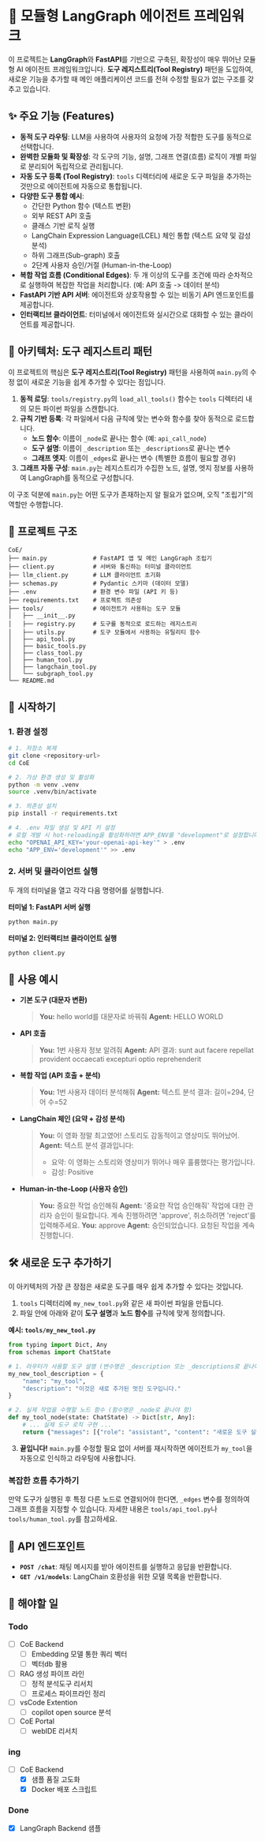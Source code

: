 # 🤖 모듈형 LangGraph 에이전트 프레임워크

이 프로젝트는 **LangGraph**와 **FastAPI**를 기반으로 구축된, 확장성이 매우 뛰어난 모듈형 AI 에이전트 프레임워크입니다. **도구 레지스트리(Tool Registry)** 패턴을 도입하여, 새로운 기능을 추가할 때 메인 애플리케이션 코드를 전혀 수정할 필요가 없는 구조를 갖추고 있습니다.

## ✨ 주요 기능 (Features)

- **동적 도구 라우팅**: LLM을 사용하여 사용자의 요청에 가장 적합한 도구를 동적으로 선택합니다.
- **완벽한 모듈화 및 확장성**: 각 도구의 기능, 설명, 그래프 연결(흐름) 로직이 개별 파일로 분리되어 독립적으로 관리됩니다.
- **자동 도구 등록 (Tool Registry)**: `tools` 디렉터리에 새로운 도구 파일을 추가하는 것만으로 에이전트에 자동으로 통합됩니다.
- **다양한 도구 통합 예시**:
    - 간단한 Python 함수 (텍스트 변환)
    - 외부 REST API 호출
    - 클래스 기반 로직 실행
    - LangChain Expression Language(LCEL) 체인 통합 (텍스트 요약 및 감성 분석)
    - 하위 그래프(Sub-graph) 호출
    - 2단계 사용자 승인/거절 (Human-in-the-Loop)
- **복합 작업 흐름 (Conditional Edges)**: 두 개 이상의 도구를 조건에 따라 순차적으로 실행하여 복잡한 작업을 처리합니다. (예: API 호출 -> 데이터 분석)
- **FastAPI 기반 API 서버**: 에이전트와 상호작용할 수 있는 비동기 API 엔드포인트를 제공합니다.
- **인터랙티브 클라이언트**: 터미널에서 에이전트와 실시간으로 대화할 수 있는 클라이언트를 제공합니다.

## 🔧 아키텍처: 도구 레지스트리 패턴

이 프로젝트의 핵심은 **도구 레지스트리(Tool Registry)** 패턴을 사용하여 `main.py`의 수정 없이 새로운 기능을 쉽게 추가할 수 있다는 점입니다.

1.  **동적 로딩**: `tools/registry.py`의 `load_all_tools()` 함수는 `tools` 디렉터리 내의 모든 파이썬 파일을 스캔합니다.
2.  **규칙 기반 등록**: 각 파일에서 다음 규칙에 맞는 변수와 함수를 찾아 동적으로 로드합니다.
    - **노드 함수**: 이름이 `_node`로 끝나는 함수 (예: `api_call_node`)
    - **도구 설명**: 이름이 `_description` 또는 `_descriptions`로 끝나는 변수
    - **그래프 엣지**: 이름이 `_edges`로 끝나는 변수 (특별한 흐름이 필요할 경우)
3.  **그래프 자동 구성**: `main.py`는 레지스트리가 수집한 노드, 설명, 엣지 정보를 사용하여 LangGraph를 동적으로 구성합니다.

이 구조 덕분에 `main.py`는 어떤 도구가 존재하는지 알 필요가 없으며, 오직 "조립기"의 역할만 수행합니다.

## 📂 프로젝트 구조

```
CoE/
├── main.py             # FastAPI 앱 및 메인 LangGraph 조립기
├── client.py           # 서버와 통신하는 터미널 클라이언트
├── llm_client.py       # LLM 클라이언트 초기화
├── schemas.py          # Pydantic 스키마 (데이터 모델)
├── .env                # 환경 변수 파일 (API 키 등)
├── requirements.txt    # 프로젝트 의존성
├── tools/              # 에이전트가 사용하는 도구 모듈
│   ├── __init__.py
│   ├── registry.py     # 도구를 동적으로 로드하는 레지스트리
│   ├── utils.py        # 도구 모듈에서 사용하는 유틸리티 함수
│   ├── api_tool.py
│   ├── basic_tools.py
│   ├── class_tool.py
│   ├── human_tool.py
│   ├── langchain_tool.py
│   └── subgraph_tool.py
└── README.md
```

## 🚀 시작하기

### 1. 환경 설정

```bash
# 1. 저장소 복제
git clone <repository-url>
cd CoE

# 2. 가상 환경 생성 및 활성화
python -m venv .venv
source .venv/bin/activate

# 3. 의존성 설치
pip install -r requirements.txt

# 4. .env 파일 생성 및 API 키 설정
# 로컬 개발 시 hot-reloading을 활성화하려면 APP_ENV를 "development"로 설정합니다.
echo "OPENAI_API_KEY='your-openai-api-key'" > .env
echo "APP_ENV='development'" >> .env
```

### 2. 서버 및 클라이언트 실행

두 개의 터미널을 열고 각각 다음 명령어를 실행합니다.

**터미널 1: FastAPI 서버 실행**
```bash
python main.py
```

**터미널 2: 인터랙티브 클라이언트 실행**
```bash
python client.py
```

## 💬 사용 예시

- **기본 도구 (대문자 변환)**
  > **You:** hello world를 대문자로 바꿔줘
  > **Agent:** HELLO WORLD

- **API 호출**
  > **You:** 1번 사용자 정보 알려줘
  > **Agent:** API 결과: sunt aut facere repellat provident occaecati excepturi optio reprehenderit

- **복합 작업 (API 호출 + 분석)**
  > **You:** 1번 사용자 데이터 분석해줘
  > **Agent:** 텍스트 분석 결과: 길이=294, 단어 수=52

- **LangChain 체인 (요약 + 감성 분석)**
  > **You:** 이 영화 정말 최고였어! 스토리도 감동적이고 영상미도 뛰어났어.
  > **Agent:** 텍스트 분석 결과입니다:
  > - 요약: 이 영화는 스토리와 영상미가 뛰어나 매우 훌륭했다는 평가입니다.
  > - 감성: Positive

- **Human-in-the-Loop (사용자 승인)**
  > **You:** 중요한 작업 승인해줘
  > **Agent:** '중요한 작업 승인해줘' 작업에 대한 관리자 승인이 필요합니다. 계속 진행하려면 'approve', 취소하려면 'reject'를 입력해주세요.
  > **You:** approve
  > **Agent:** 승인되었습니다. 요청된 작업을 계속 진행합니다.

## 🛠️ 새로운 도구 추가하기

이 아키텍처의 가장 큰 장점은 새로운 도구를 매우 쉽게 추가할 수 있다는 것입니다.

1.  `tools` 디렉터리에 `my_new_tool.py`와 같은 새 파이썬 파일을 만듭니다.
2.  파일 안에 아래와 같이 **도구 설명**과 **노드 함수**를 규칙에 맞게 정의합니다.

**예시: `tools/my_new_tool.py`**
```python
from typing import Dict, Any
from schemas import ChatState

# 1. 라우터가 사용할 도구 설명 (변수명은 _description 또는 _descriptions로 끝나야 함)
my_new_tool_description = {
    "name": "my_tool",
    "description": "이것은 새로 추가된 멋진 도구입니다."
}

# 2. 실제 작업을 수행할 노드 함수 (함수명은 _node로 끝나야 함)
def my_tool_node(state: ChatState) -> Dict[str, Any]:
    # ... 실제 도구 로직 구현 ...
    return {"messages": [{"role": "assistant", "content": "새로운 도구 실행 완료!"}]}
```

3.  **끝입니다!** `main.py`를 수정할 필요 없이 서버를 재시작하면 에이전트가 `my_tool`을 자동으로 인식하고 라우팅에 사용합니다.

### 복잡한 흐름 추가하기

만약 도구가 실행된 후 특정 다른 노드로 연결되어야 한다면, `_edges` 변수를 정의하여 그래프 흐름을 지정할 수 있습니다. 자세한 내용은 `tools/api_tool.py`나 `tools/human_tool.py`를 참고하세요.

## 📝 API 엔드포인트

- **`POST /chat`**: 채팅 메시지를 받아 에이전트를 실행하고 응답을 반환합니다.
- **`GET /v1/models`**: LangChain 호환성을 위한 모델 목록을 반환합니다.



## 💎 해야할 일

### Todo

- [ ] CoE Backend
  - [ ] Embedding 모델 통한 쿼리 벡터
  - [ ] 벡터db 활용
- [ ] RAG 생성 파이프 라인
  - [ ] 정적 분석도구 리서치
  - [ ] 프로세스 파이프라인 정리
- [ ] vsCode Extention
  - [ ] copilot open source 분석
- [ ] CoE Portal
  - [ ] webIDE 리서치

### ing
- [ ] CoE Backend
  - [X] 샘플 품질 고도화
  - [X] Docker 배포 스크립트

### Done

- [X] LangGraph Backend 샘플